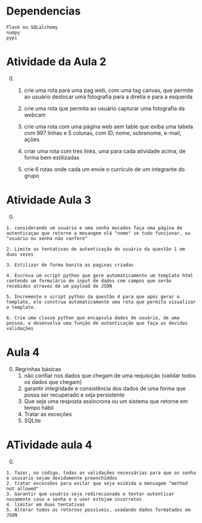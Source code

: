 # Dependencias
    Flask ou SQLalchemy
    numpy
    pypi


# Atividade da Aula 2

0. 
    1. crie uma rota para uma pag web, com uma tag canvas, que permite ao usuário deslocar uma fotografia para a diretia e para a esquerda

    2. crie uma rota que permita ao usuário capturar uma fotografia da webcam

    3. crie uma rota com uma página web sem table que exiba uma tabela com 997 linhas e 5 colunas, com ID,  nome, sobrenome, e-mail, ações

    4. criar uma rota com tres links, uma para cada atividade acima, de forma bem estilizadas

    5. crie 6 rotas onde cada um envie o currículo de um integrante do grupo


# Atividade Aula 3

0. 

    1. considerando um usuário e uma senha mocados faça uma página de autenticaçao que retorne a mesangem olá "nome" se tudo funcionar, ou "usuário ou senha não confere"

    2. Limite as tentativas de autenticação do usuário da questão 1 em duas vezes

    3. Estilizar de forma bonita as paginas criadas

    4. Escreva um script python que gere automaticamente um template html contendo um formulário de input de dados com campos que serão recebidos atravez de um payload de JSON

    5. Incremente o script python da questão 4 para que após gerar o template, ele construa automaticamente uma rota que permita visualizar o template. 

    6. Crie uma classe python que encapsula dados de usuário, de uma pessoa, e desenvolva uma função de autenticação que faça as devidas validações

# Aula 4

0. Regrinhas básicas
    1. não confiar nos dados que chegam de uma requisição (validar todos os dados que chegam)
    2. garantir integridade e consistência dos dados de uma forma que possa ser recuperado e seja persistente 
    3. Que seja uma resposta assíncrona ou um sistema que retorne em tempo hábil
    4. Tratar as exceções
    5. SQLite

# ATividade aula 4

0. 

    1. fazer, no código, todas as validações necessárias para que as senha e ususario sejam devidamente preenchiddos
    2. tratar excessões para evitar que seja exibida a mensagem "method not allowed"
    3. Garantir que usuário seja redirecionado e tentar autenticar novamente caso a senha e o user estejam incorretos
    4. limitar em duas tentativas
    5. Alterar todos os retornos possíveis, usadando dados formatados em JSON

